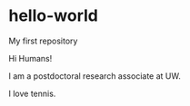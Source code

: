 # hello-world
My first repository

Hi Humans!

I am a postdoctoral research associate at UW.

I love tennis.

